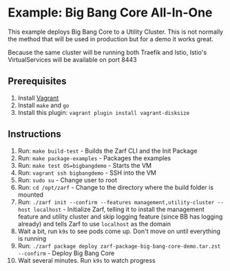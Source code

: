 # Example: Big Bang Core All-In-One

This example deploys Big Bang Core to a Utility Cluster. This is not normally the method that will be used in production but for a demo it works great.

Because the same cluster will be running both Traefik and Istio, Istio's VirtualServices will be available on port 8443

## Prerequisites

1. Install [Vagrant](https://www.vagrantup.com/)
2. Install `make` and `go`
3. Install this plugin: `vagrant plugin install vagrant-disksize`

## Instructions

1. Run: `make build-test` - Builds the Zarf CLI and the Init Package
2. Run: `make package-examples` - Packages the examples
3. Run: `make test OS=bigbangdemo` - Starts the VM
4. Run: `vagrant ssh bigbangdemo` - SSH into the VM
5. Run: `sudo su` - Change user to root
6. Run: `cd /opt/zarf` - Change to the directory where the build folder is mounted
7. Run: `./zarf init --confirm --features management,utility-cluster --host localhost` - Initialize Zarf, telling it to install the management feature and utility cluster and skip logging feature (since BB has logging already) and tells Zarf to use `localhost` as the domain
8. Wait a bit, run `k9s` to see pods come up. Don't move on until everything is running
9. Run: `./zarf package deploy zarf-package-big-bang-core-demo.tar.zst --confirm` - Deploy Big Bang Core
10. Wait several minutes. Run `k9s` to watch progress
